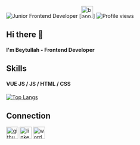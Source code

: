 ![Junior Frontend Developer](https://beytullahozturk.com.tr/wp-content/uploads/2020/10/ust-kisim-2.jpg)
[<img src='https://beytullahozturk.com.tr/wp-content/uploads/2020/10/ust-kisim-2.jpg' alt='banner' height='32'>]
![Profile views](https://gpvc.arturio.dev/ozturkbeytullah)  
## Hi there 👋
#### I'm Beytullah - Frontend Developer

## Skills
#### VUE JS / JS / HTML / CSS

[![Top Langs](https://github-readme-stats.vercel.app/api/top-langs/?username=ozturkbeytullah)](https://github.com/anuraghazra/github-readme-stats)
## Connection
[<img src='https://www.flaticon.com/svg/vstatic/svg/733/733553.svg?token=exp=1613031312~hmac=a658b47866f30d41efb1a28ecf6c8273' alt='github' height='32'>](https://github.com/ozturkbeytullah)
[<img src='https://www.flaticon.com/svg/vstatic/svg/174/174857.svg?token=exp=1613031085~hmac=4529968a8d62e98fd54ea84e4a9950e9' alt='linkedin' height='32'>](https://www.linkedin.com/in/beytullahozturk/)
[<img src='https://www.flaticon.com/svg/vstatic/svg/437/437985.svg?token=exp=1613031250~hmac=f0d71bfd31af4670ce6e71cf9190e3d7' alt='wordpress' height='32'>](https://beytullahozturk.com.tr/)  
